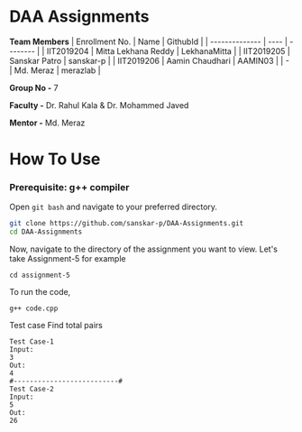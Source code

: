 # DAA Assignments

**Team Members**
|   Enrollment No.  |   Name   | GithubId |
|   --------------  |   ----   | -------- |
|    IIT2019204  |   Mitta Lekhana Reddy | LekhanaMitta |
|    IIT2019205  |   Sanskar Patro | sanskar-p | 
|    IIT2019206  |   Aamin Chaudhari | AAMIN03  |
| - | Md. Meraz | merazlab |
<br>

**Group No -**  7

**Faculty -** Dr. Rahul Kala & Dr. Mohammed Javed

**Mentor -** Md. Meraz

# How To Use
### Prerequisite: g++ compiler
Open `git bash` and navigate to your preferred directory.
<br>

```sh
git clone https://github.com/sanskar-p/DAA-Assignments.git
cd DAA-Assignments
```
Now, navigate to the directory of the assignment you want to view. Let's take Assignment-5 for example

```
cd assignment-5
```
To run the code,
```
g++ code.cpp
```
Test case
Find total pairs
```
Test Case-1
Input:
3
Out:
4
#--------------------------#
Test Case-2
Input:
5
Out:
26
```

